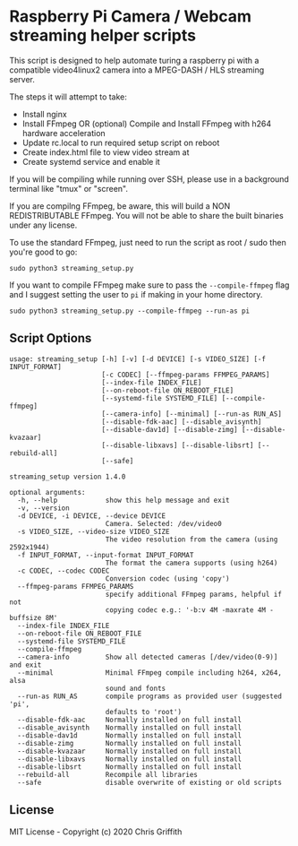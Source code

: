# Raspberry Pi Camera / Webcam streaming helper scripts

This script is designed to help automate turing a raspberry pi with a
compatible video4linux2 camera into a MPEG-DASH / HLS streaming server.

The steps it will attempt to take:

* Install nginx
* Install FFmpeg OR (optional) Compile and Install FFmpeg with h264 hardware acceleration
* Update rc.local to run required setup script on reboot
* Create index.html file to view video stream at
* Create systemd service and enable it

If you will be compiling while running over SSH, please use in a background terminal like "tmux" or "screen".

If you are compilng FFmpeg, be aware, this will build a NON REDISTRIBUTABLE FFmpeg.
You will not be able to share the built binaries under any license.

To use the standard FFmpeg, just need to run the script as root / sudo then you're good to go:

```
sudo python3 streaming_setup.py
```

If you want to compile FFmpeg make sure to pass the `--compile-ffmpeg` flag
and I suggest setting the user to `pi` if making in your home directory. 

```
sudo python3 streaming_setup.py --compile-ffmpeg --run-as pi
```



## Script Options 

```
usage: streaming_setup [-h] [-v] [-d DEVICE] [-s VIDEO_SIZE] [-f INPUT_FORMAT]
                       [-c CODEC] [--ffmpeg-params FFMPEG_PARAMS]
                       [--index-file INDEX_FILE]
                       [--on-reboot-file ON_REBOOT_FILE]
                       [--systemd-file SYSTEMD_FILE] [--compile-ffmpeg]
                       [--camera-info] [--minimal] [--run-as RUN_AS]
                       [--disable-fdk-aac] [--disable_avisynth]
                       [--disable-dav1d] [--disable-zimg] [--disable-kvazaar]
                       [--disable-libxavs] [--disable-libsrt] [--rebuild-all]
                       [--safe]

streaming_setup version 1.4.0

optional arguments:
  -h, --help            show this help message and exit
  -v, --version
  -d DEVICE, -i DEVICE, --device DEVICE
                        Camera. Selected: /dev/video0
  -s VIDEO_SIZE, --video-size VIDEO_SIZE
                        The video resolution from the camera (using 2592x1944)
  -f INPUT_FORMAT, --input-format INPUT_FORMAT
                        The format the camera supports (using h264)
  -c CODEC, --codec CODEC
                        Conversion codec (using 'copy')
  --ffmpeg-params FFMPEG_PARAMS
                        specify additional FFmpeg params, helpful if not
                        copying codec e.g.: '-b:v 4M -maxrate 4M -buffsize 8M'
  --index-file INDEX_FILE
  --on-reboot-file ON_REBOOT_FILE
  --systemd-file SYSTEMD_FILE
  --compile-ffmpeg
  --camera-info         Show all detected cameras [/dev/video(0-9)] and exit
  --minimal             Minimal FFmpeg compile including h264, x264, alsa
                        sound and fonts
  --run-as RUN_AS       compile programs as provided user (suggested 'pi',
                        defaults to 'root')
  --disable-fdk-aac     Normally installed on full install
  --disable_avisynth    Normally installed on full install
  --disable-dav1d       Normally installed on full install
  --disable-zimg        Normally installed on full install
  --disable-kvazaar     Normally installed on full install
  --disable-libxavs     Normally installed on full install
  --disable-libsrt      Normally installed on full install
  --rebuild-all         Recompile all libraries
  --safe                disable overwrite of existing or old scripts
```

## License

MIT License - Copyright (c) 2020 Chris Griffith